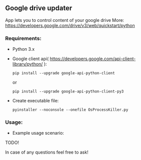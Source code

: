 ## Google drive updater
App lets you to control content of your google drive 
More: https://developers.google.com/drive/v3/web/quickstart/python

### Requirements:
* Python 3.x
* Google client api( https://developers.google.com/api-client-library/python/ ):
  ```
  pip install --upgrade google-api-python-client
  ```  
  or 
  ```
  pip install --upgrade google-api-python-client-py3
  ``` 
  

* Create executable file:
  ```
  pyinstaller --noconsole --onefile OsProcessKiller.py
  ```

### Usage:
* Example usage scenario:

TODO!

In case of any questions feel free to ask! 

